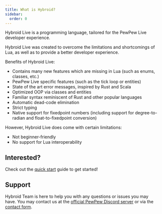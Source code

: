 ```yaml
---
title: What is Hybroid?
sidebar:
  order: 0
---
```


Hybroid Live is a programming language, tailored for the PewPew Live developer experience.

Hybroid Live was created to overcome the limitations and shortcomings of Lua, as well as to provide a better developer experience.

Benefits of Hybroid Live:
- Contains many new features which are missing in Lua (such as enums, classes, etc.)
- PewPew Live specific features (such as the tick loop or entities)
- State of the art error messages, inspired by Rust and Scala
- Optimized OOP via classes and entities
- Familiar syntax reminiscent of Rust and other popular languages
- Automatic dead-code elimination
- Strict typing
- Native support for fixedpoint numbers (including support for degree-to-radian and float-to-fixedpoint conversion)
<!-- - Native support for PewPew Marketplace -->
<!-- - Integrated language server -->

However, Hybroid Live does come with certain limitations:
- Not beginner-friendly
- No support for Lua interoperability

## Interested?
Check out the [quick start](/get-started/quick-start) guide to get started!

## Support

Hybroid Team is here to help you with any questions or issues you may have. You may contact us at the [official PewPew Discord server](https://pewpew.live/discord) or via the [contact form](https://hybroid.pewpew.live/contact-us/).